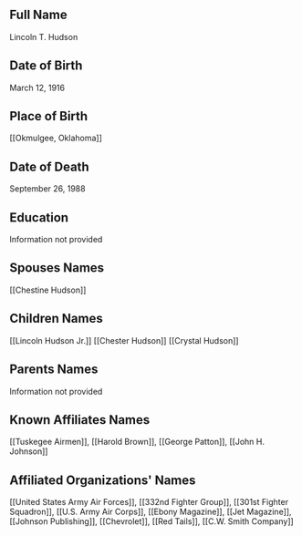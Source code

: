 ## Full Name
Lincoln T. Hudson

## Date of Birth
March 12, 1916

## Place of Birth
[[Okmulgee, Oklahoma]]

## Date of Death
September 26, 1988

## Education
Information not provided

## Spouses Names
[[Chestine Hudson]]

## Children Names
[[Lincoln Hudson Jr.]]
[[Chester Hudson]]
[[Crystal Hudson]]

## Parents Names
Information not provided

## Known Affiliates Names
[[Tuskegee Airmen]], [[Harold Brown]], [[George Patton]], [[John H. Johnson]]

## Affiliated Organizations' Names
[[United States Army Air Forces]], [[332nd Fighter Group]], [[301st Fighter Squadron]], [[U.S. Army Air Corps]], [[Ebony Magazine]], [[Jet Magazine]], [[Johnson Publishing]], [[Chevrolet]], [[Red Tails]], [[C.W. Smith Company]]


